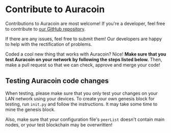 # Contribute to Auracoin
Contributions to Auracoin are most welcome! If you're a developer, feel free to
contribute to [our GitHub repository](https://github.com/auroraenterprise/auracoin).

If there are any issues, feel free to submit them! Our developers are happy to
help with the rectification of problems.

Coded a cool new thing that works with Auracoin? Nice! **Make sure that you test
Auracoin on your network by following the steps listed below.** Then, make a
pull request so that we can check, approve and merge your code!

## Testing Auracoin code changes
When testing, please make sure that you only test your changes on your LAN
network using your devices. To create your own genesis block for testing, run
`init.py` and follow the instructions. It may take some time to mine the genesis
block.

Also, make sure that your configuration file's `peerList` doesn't contain main
nodes, or your test blockchain may be overwritten!

